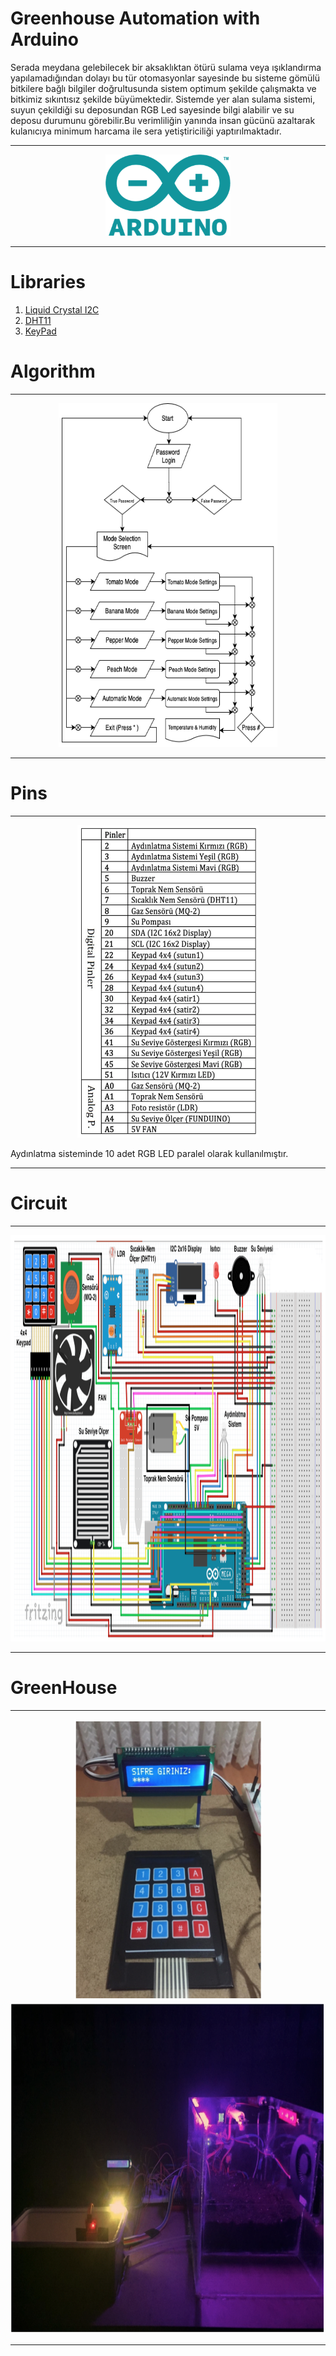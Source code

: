 # Greenhouse Automation with Arduino
Serada meydana gelebilecek bir aksaklıktan ötürü sulama veya ışıklandırma yapılamadığından dolayı bu tür otomasyonlar sayesinde bu sisteme gömülü bitkilere bağlı bilgiler doğrultusunda sistem optimum şekilde çalışmakta ve bitkimiz sıkıntısız şekilde büyümektedir. Sistemde yer alan sulama sistemi, suyun çekildiği su deposundan RGB Led sayesinde bilgi alabilir ve su deposu durumunu görebilir.Bu verimliliğin yanında insan gücünü azaltarak kulanıcıya minimum harcama ile sera yetiştiriciliği yaptırılmaktadır.

<hr>
<p align="center">
<img alt="Git" src="./images/arduino.png" height="130" width="200">
</p>
<hr>

# Libraries
1. [Liquid Crystal I2C](https://www.arduinolibraries.info/libraries/liquid-crystal-i2-c)
2. [DHT11](https://www.arduinolibraries.info/libraries/dht-sensor-library)
3. [KeyPad](https://www.arduinolibraries.info/libraries/keypad)

# Algorithm
<hr>
<p align="center">
<img alt="Git" src="./images/diagram.png" height="550" width="350">
</p>
<hr>

# Pins
<hr>
<p align="center">
<img alt="Git" src="./images/pins.png" height="500" width="290">
</p>
Aydınlatma sisteminde 10 adet RGB LED paralel olarak kullanılmıştır.
<hr>

# Circuit
<hr>
<p align="center">
<img alt="Git" src="./images/circuitdraw.png" height="650" width="1200">
</p>
<hr>

# GreenHouse
<hr>
<p align="center">
<img alt="Git" src="./images/passwordscreen.png" height="450" width="300">
<img alt="Git" src="./images/tomatomode.png" height="530" width="1000">
</p>
<hr>
